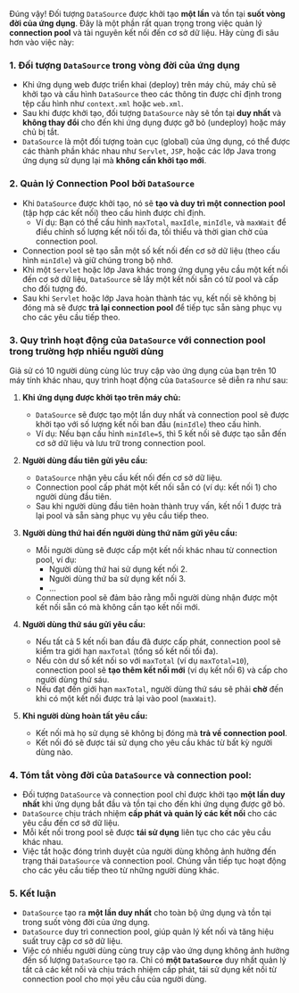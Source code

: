 Đúng vậy! Đối tượng `DataSource` được khởi tạo **một lần** và tồn tại **suốt vòng đời của ứng dụng**. Đây là một phần rất quan trọng trong việc quản lý **connection pool** và tài nguyên kết nối đến cơ sở dữ liệu. Hãy cùng đi sâu hơn vào việc này:

### 1. **Đối tượng `DataSource` trong vòng đời của ứng dụng**
- Khi ứng dụng web được triển khai (deploy) trên máy chủ, máy chủ sẽ khởi tạo và cấu hình `DataSource` theo các thông tin được chỉ định trong tệp cấu hình như `context.xml` hoặc `web.xml`.
- Sau khi được khởi tạo, đối tượng `DataSource` này sẽ tồn tại **duy nhất** và **không thay đổi** cho đến khi ứng dụng được gỡ bỏ (undeploy) hoặc máy chủ bị tắt.
- `DataSource` là một đối tượng toàn cục (global) của ứng dụng, có thể được các thành phần khác nhau như `Servlet`, `JSP`, hoặc các lớp Java trong ứng dụng sử dụng lại mà **không cần khởi tạo mới**.

### 2. **Quản lý Connection Pool bởi `DataSource`**
- Khi `DataSource` được khởi tạo, nó sẽ **tạo và duy trì một connection pool** (tập hợp các kết nối) theo cấu hình được chỉ định.
  - Ví dụ: Bạn có thể cấu hình `maxTotal`, `maxIdle`, `minIdle`, và `maxWait` để điều chỉnh số lượng kết nối tối đa, tối thiểu và thời gian chờ của connection pool.
- Connection pool sẽ tạo sẵn một số kết nối đến cơ sở dữ liệu (theo cấu hình `minIdle`) và giữ chúng trong bộ nhớ.
- Khi một `Servlet` hoặc lớp Java khác trong ứng dụng yêu cầu một kết nối đến cơ sở dữ liệu, `DataSource` sẽ lấy một kết nối sẵn có từ pool và cấp cho đối tượng đó.
- Sau khi `Servlet` hoặc lớp Java hoàn thành tác vụ, kết nối sẽ không bị đóng mà sẽ được **trả lại connection pool** để tiếp tục sẵn sàng phục vụ cho các yêu cầu tiếp theo.

### 3. **Quy trình hoạt động của `DataSource` với connection pool trong trường hợp nhiều người dùng**
Giả sử có 10 người dùng cùng lúc truy cập vào ứng dụng của bạn trên 10 máy tính khác nhau, quy trình hoạt động của `DataSource` sẽ diễn ra như sau:

1. **Khi ứng dụng được khởi tạo trên máy chủ:**
   - `DataSource` sẽ được tạo một lần duy nhất và connection pool sẽ được khởi tạo với số lượng kết nối ban đầu (`minIdle`) theo cấu hình.
   - Ví dụ: Nếu bạn cấu hình `minIdle=5`, thì 5 kết nối sẽ được tạo sẵn đến cơ sở dữ liệu và lưu trữ trong connection pool.

2. **Người dùng đầu tiên gửi yêu cầu:**
   - `DataSource` nhận yêu cầu kết nối đến cơ sở dữ liệu.
   - Connection pool cấp phát một kết nối sẵn có (ví dụ: kết nối 1) cho người dùng đầu tiên.
   - Sau khi người dùng đầu tiên hoàn thành truy vấn, kết nối 1 được trả lại pool và sẵn sàng phục vụ yêu cầu tiếp theo.

3. **Người dùng thứ hai đến người dùng thứ năm gửi yêu cầu:**
   - Mỗi người dùng sẽ được cấp một kết nối khác nhau từ connection pool, ví dụ:
     - Người dùng thứ hai sử dụng kết nối 2.
     - Người dùng thứ ba sử dụng kết nối 3.
     - ...
   - Connection pool sẽ đảm bảo rằng mỗi người dùng nhận được một kết nối sẵn có mà không cần tạo kết nối mới.

4. **Người dùng thứ sáu gửi yêu cầu:**
   - Nếu tất cả 5 kết nối ban đầu đã được cấp phát, connection pool sẽ kiểm tra giới hạn `maxTotal` (tổng số kết nối tối đa).
   - Nếu còn dư số kết nối so với `maxTotal` (ví dụ `maxTotal=10`), connection pool sẽ **tạo thêm kết nối mới** (ví dụ kết nối 6) và cấp cho người dùng thứ sáu.
   - Nếu đạt đến giới hạn `maxTotal`, người dùng thứ sáu sẽ phải **chờ** đến khi có một kết nối được trả lại vào pool (`maxWait`).

5. **Khi người dùng hoàn tất yêu cầu:**
   - Kết nối mà họ sử dụng sẽ không bị đóng mà **trả về connection pool**.
   - Kết nối đó sẽ được tái sử dụng cho yêu cầu khác từ bất kỳ người dùng nào.

### 4. **Tóm tắt vòng đời của `DataSource` và connection pool:**
- Đối tượng `DataSource` và connection pool chỉ được khởi tạo **một lần duy nhất** khi ứng dụng bắt đầu và tồn tại cho đến khi ứng dụng được gỡ bỏ.
- `DataSource` chịu trách nhiệm **cấp phát và quản lý các kết nối** cho các yêu cầu đến cơ sở dữ liệu.
- Mỗi kết nối trong pool sẽ được **tái sử dụng** liên tục cho các yêu cầu khác nhau.
- Việc tắt hoặc đóng trình duyệt của người dùng không ảnh hưởng đến trạng thái `DataSource` và connection pool. Chúng vẫn tiếp tục hoạt động cho các yêu cầu tiếp theo từ những người dùng khác.

### 5. **Kết luận**
- `DataSource` tạo ra **một lần duy nhất** cho toàn bộ ứng dụng và tồn tại trong suốt vòng đời của ứng dụng.
- `DataSource` duy trì connection pool, giúp quản lý kết nối và tăng hiệu suất truy cập cơ sở dữ liệu.
- Việc có nhiều người dùng cùng truy cập vào ứng dụng không ảnh hưởng đến số lượng `DataSource` tạo ra. Chỉ có **một `DataSource`** duy nhất quản lý tất cả các kết nối và chịu trách nhiệm cấp phát, tái sử dụng kết nối từ connection pool cho mọi yêu cầu của người dùng.
